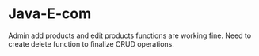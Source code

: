 # Java-E-com
Admin add products and edit products functions are working fine.
Need to create delete function to finalize CRUD operations.
